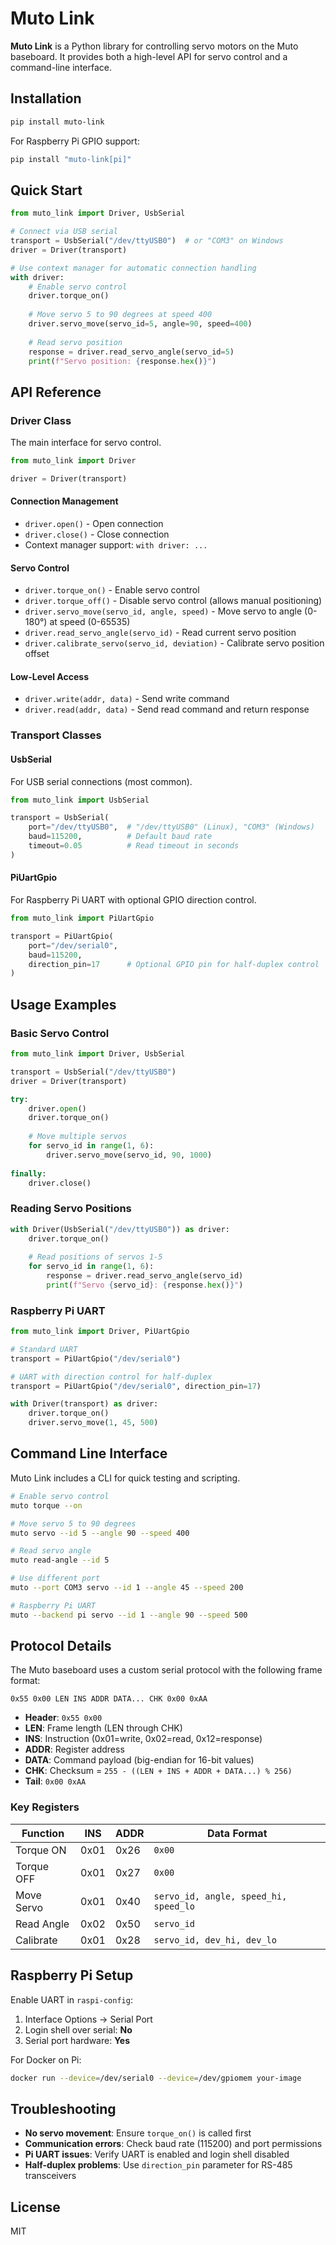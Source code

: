# Muto Link

**Muto Link** is a Python library for controlling servo motors on the Muto baseboard. It provides both a high-level API for servo control and a command-line interface.

## Installation

```bash
pip install muto-link
```

For Raspberry Pi GPIO support:
```bash
pip install "muto-link[pi]"
```

## Quick Start

```python
from muto_link import Driver, UsbSerial

# Connect via USB serial
transport = UsbSerial("/dev/ttyUSB0")  # or "COM3" on Windows
driver = Driver(transport)

# Use context manager for automatic connection handling
with driver:
    # Enable servo control
    driver.torque_on()
    
    # Move servo 5 to 90 degrees at speed 400
    driver.servo_move(servo_id=5, angle=90, speed=400)
    
    # Read servo position
    response = driver.read_servo_angle(servo_id=5)
    print(f"Servo position: {response.hex()}")
```

## API Reference

### Driver Class

The main interface for servo control.

```python
from muto_link import Driver

driver = Driver(transport)
```

#### Connection Management
- `driver.open()` - Open connection
- `driver.close()` - Close connection
- Context manager support: `with driver: ...`

#### Servo Control
- `driver.torque_on()` - Enable servo control
- `driver.torque_off()` - Disable servo control (allows manual positioning)
- `driver.servo_move(servo_id, angle, speed)` - Move servo to angle (0-180°) at speed (0-65535)
- `driver.read_servo_angle(servo_id)` - Read current servo position
- `driver.calibrate_servo(servo_id, deviation)` - Calibrate servo position offset

#### Low-Level Access
- `driver.write(addr, data)` - Send write command
- `driver.read(addr, data)` - Send read command and return response

### Transport Classes

#### UsbSerial
For USB serial connections (most common).

```python
from muto_link import UsbSerial

transport = UsbSerial(
    port="/dev/ttyUSB0",  # "/dev/ttyUSB0" (Linux), "COM3" (Windows)
    baud=115200,          # Default baud rate
    timeout=0.05          # Read timeout in seconds
)
```

#### PiUartGpio
For Raspberry Pi UART with optional GPIO direction control.

```python
from muto_link import PiUartGpio

transport = PiUartGpio(
    port="/dev/serial0",
    baud=115200,
    direction_pin=17      # Optional GPIO pin for half-duplex control
)
```

## Usage Examples

### Basic Servo Control

```python
from muto_link import Driver, UsbSerial

transport = UsbSerial("/dev/ttyUSB0")
driver = Driver(transport)

try:
    driver.open()
    driver.torque_on()
    
    # Move multiple servos
    for servo_id in range(1, 6):
        driver.servo_move(servo_id, 90, 1000)
        
finally:
    driver.close()
```

### Reading Servo Positions

```python
with Driver(UsbSerial("/dev/ttyUSB0")) as driver:
    driver.torque_on()
    
    # Read positions of servos 1-5
    for servo_id in range(1, 6):
        response = driver.read_servo_angle(servo_id)
        print(f"Servo {servo_id}: {response.hex()}")
```

### Raspberry Pi UART

```python
from muto_link import Driver, PiUartGpio

# Standard UART
transport = PiUartGpio("/dev/serial0")

# UART with direction control for half-duplex
transport = PiUartGpio("/dev/serial0", direction_pin=17)

with Driver(transport) as driver:
    driver.torque_on()
    driver.servo_move(1, 45, 500)
```

## Command Line Interface

Muto Link includes a CLI for quick testing and scripting.

```bash
# Enable servo control
muto torque --on

# Move servo 5 to 90 degrees
muto servo --id 5 --angle 90 --speed 400

# Read servo angle
muto read-angle --id 5

# Use different port
muto --port COM3 servo --id 1 --angle 45 --speed 200

# Raspberry Pi UART
muto --backend pi servo --id 1 --angle 90 --speed 500
```

## Protocol Details

The Muto baseboard uses a custom serial protocol with the following frame format:

```
0x55 0x00 LEN INS ADDR DATA... CHK 0x00 0xAA
```

- **Header**: `0x55 0x00`
- **LEN**: Frame length (LEN through CHK)
- **INS**: Instruction (0x01=write, 0x02=read, 0x12=response)
- **ADDR**: Register address
- **DATA**: Command payload (big-endian for 16-bit values)
- **CHK**: Checksum = `255 - ((LEN + INS + ADDR + DATA...) % 256)`
- **Tail**: `0x00 0xAA`

### Key Registers

| Function | INS | ADDR | Data Format |
|----------|-----|------|-------------|
| Torque ON | 0x01 | 0x26 | `0x00` |
| Torque OFF | 0x01 | 0x27 | `0x00` |
| Move Servo | 0x01 | 0x40 | `servo_id, angle, speed_hi, speed_lo` |
| Read Angle | 0x02 | 0x50 | `servo_id` |
| Calibrate | 0x01 | 0x28 | `servo_id, dev_hi, dev_lo` |

## Raspberry Pi Setup

Enable UART in `raspi-config`:
1. Interface Options → Serial Port
2. Login shell over serial: **No**
3. Serial port hardware: **Yes**

For Docker on Pi:
```bash
docker run --device=/dev/serial0 --device=/dev/gpiomem your-image
```

## Troubleshooting

- **No servo movement**: Ensure `torque_on()` is called first
- **Communication errors**: Check baud rate (115200) and port permissions
- **Pi UART issues**: Verify UART is enabled and login shell disabled
- **Half-duplex problems**: Use `direction_pin` parameter for RS-485 transceivers

## License

MIT
